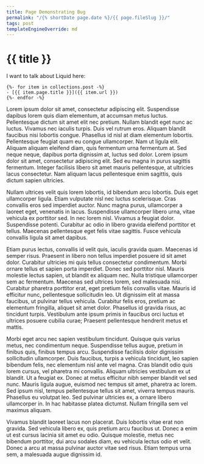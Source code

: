 ```yaml
---
title: Page Demonstrating Bug
permalink: "/{% shortDate page.date %}/{{ page.fileSlug }}/"
tags: post
templateEngineOverride: md
---
```

# {{ title }}

I want to talk about Liquid here:

```
{%- for item in collections.post -%}
- [{{ item.page.title }}]({{ item.url }})
{%- endfor -%}
```

Lorem ipsum dolor sit amet, consectetur adipiscing elit. Suspendisse dapibus lorem quis diam elementum, at accumsan metus luctus. Pellentesque dictum sit amet elit nec pretium. Nullam blandit eget nunc ac luctus. Vivamus nec iaculis turpis. Duis vel rutrum eros. Aliquam blandit faucibus nisi lobortis congue. Phasellus id nisl at diam elementum lobortis. Pellentesque feugiat quam eu congue ullamcorper. Nam ut ligula elit. Aliquam aliquam eleifend diam, quis fermentum urna fermentum at. Sed neque neque, dapibus porta dignissim at, luctus sed dolor. Lorem ipsum dolor sit amet, consectetur adipiscing elit. Sed eu magna in purus sagittis fermentum. Integer facilisis libero sit amet mauris pellentesque, at ultricies lacus consectetur. Nam aliquam lacus pellentesque enim sagittis, quis dictum sapien ultricies.

Nullam ultrices velit quis lorem lobortis, id bibendum arcu lobortis. Duis eget ullamcorper ligula. Etiam vulputate nisl nec luctus scelerisque. Cras convallis eros sed imperdiet auctor. Nunc magna purus, ullamcorper a laoreet eget, venenatis in lacus. Suspendisse ullamcorper libero urna, vitae vehicula ex porttitor sed. In nec lorem nisl. Vivamus a feugiat dolor. Suspendisse potenti. Curabitur ac odio in libero gravida eleifend porttitor et tellus. Maecenas pellentesque eget felis vitae sagittis. Fusce vehicula convallis ligula sit amet dapibus.

Etiam purus lectus, convallis id velit quis, iaculis gravida quam. Maecenas id semper risus. Praesent in libero non tellus imperdiet posuere id sit amet dolor. Curabitur ultricies mi quis tellus consectetur condimentum. Morbi ornare tellus et sapien porta imperdiet. Donec sed porttitor nisl. Mauris molestie lectus sapien, ut blandit ex aliquam nec. Nulla tristique ullamcorper sem ac fermentum. Maecenas sed ultrices lorem, sed malesuada nisi. Curabitur pharetra porttitor erat, eget pretium felis convallis vitae. Mauris id efficitur nunc, pellentesque sollicitudin leo. Ut dignissim elit at massa faucibus, ut pulvinar tellus vehicula. Curabitur felis eros, pretium ac elementum fringilla, aliquet sit amet dolor. Phasellus id gravida risus, ac tincidunt turpis. Vestibulum ante ipsum primis in faucibus orci luctus et ultrices posuere cubilia curae; Praesent pellentesque hendrerit metus et mattis.

Morbi eget arcu nec sapien vestibulum tincidunt. Quisque quis varius metus, nec condimentum neque. Suspendisse tellus augue, pretium in finibus quis, finibus tempus arcu. Suspendisse facilisis dolor dignissim sollicitudin ullamcorper. Duis faucibus, turpis a vehicula tincidunt, leo sapien bibendum felis, nec elementum nisl ante vel magna. Cras blandit odio quis lorem cursus, vel pharetra mi convallis. Aliquam ultricies vestibulum ex ut blandit. Ut a feugiat ex. Donec at metus efficitur nibh semper blandit vel sed nunc. Mauris ligula augue, euismod nec tempus sit amet, pharetra ac lorem. Sed ipsum nisl, tempus pellentesque tellus sit amet, viverra tempus mauris. Phasellus eu volutpat leo. Sed pulvinar ultricies ex, a ornare libero ullamcorper in. In hac habitasse platea dictumst. Nullam fringilla sem vel maximus aliquam.

Vivamus blandit laoreet lacus non placerat. Duis lobortis vitae erat non gravida. Sed vehicula libero ex, quis pretium arcu faucibus ut. Donec a enim ut est cursus lacinia sit amet eu odio. Quisque molestie, metus nec bibendum porttitor, dui arcu sodales diam, eu vehicula lectus odio et velit. Donec a arcu at massa pulvinar auctor vitae sed risus. Etiam tempus urna sem, a malesuada augue dignissim id.